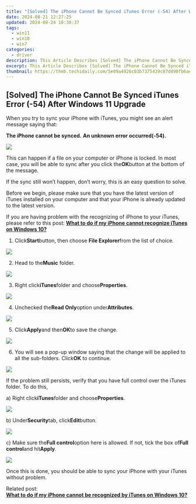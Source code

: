 ```yaml
---
title: "[Solved] The iPhone Cannot Be Synced iTunes Error (-54) After Windows 11 Upgrade"
date: 2024-08-21 12:27:25
updated: 2024-08-24 10:30:37
tags:
  - win11
  - win10
  - win7
categories:
  - driver
description: This Article Describes [Solved] The iPhone Cannot Be Synced iTunes Error (-54) After Windows 11 Upgrade
excerpt: This Article Describes [Solved] The iPhone Cannot Be Synced iTunes Error (-54) After Windows 11 Upgrade
thumbnail: https://thmb.techidaily.com/5e09a4926c03b7375439c87dd90fb6aec125852037ee13474e8f33d11312ce4c.jpg
---
```


## [Solved] The iPhone Cannot Be Synced iTunes Error (-54) After Windows 11 Upgrade

When you try to sync your iPhone with iTunes, you might see an alert message saying that:   
  
**The iPhone cannot be synced.** **An unknown error occurred(-54).**   
  
![](https://images.drivereasy.com/wp-content/uploads/2016/08/iphone-cannot-be-sync-error-54.png)   
  
This can happen if a file on your computer or iPhone is locked. In most case, you will be able to sync after you click the**OK**button at the bottom of the message.   
  
If the sync still won’t happen, don’t worry, this is an easy question to solve.   
  
Before we begin, please make sure that you have the latest version of iTunes installed on your computer and that your iPhone is already updated to the latest version.   
  
If you are having problem with the recognizing of iPhone to your iTunes, please refer to this post: **[What to do if my iPhone cannot recognize iTunes on Windows 10?](https://tools.techidaily.com/drivereasy/download/)**   
  
  
1) Click**Start**button, then choose **File Explorer**from the list of choice.   
  
![](https://images.drivereasy.com/wp-content/uploads/2016/08/file-explorer-233x600.png) 

  
2) Head to the**Music** folder.   
  
![](https://images.drivereasy.com/wp-content/uploads/2016/08/music-folder-in-file-explorer.png) 

  
3) Right click**iTunes**folder and choose**Properties**.   
  
![](https://images.drivereasy.com/wp-content/uploads/2016/08/properties-of-itunes-folder.png) 

  
4) Unchecked the**Read Only**option under**Attributes**.  
  
![](https://images.drivereasy.com/wp-content/uploads/2016/08/attribute-read-only-untick.png) 

  
5) Click**Apply**and then**OK**to save the change.   
  
![](https://images.drivereasy.com/wp-content/uploads/2016/08/img_57c55ba1ca8a0.png)   
  
 6) You will see a pop-up window saying that the change will be applied to all the sub-folders. Click**OK** to continue.   
  
![](https://images.drivereasy.com/wp-content/uploads/2016/08/confirm-attribute-changes.png) 

  
If the problem still persists, verify that you have full control over the iTunes folder. To do this,  
  
a) Right click**iTunes**folder and choose**Properties**.   
  
![](https://images.drivereasy.com/wp-content/uploads/2016/08/properties-of-itunes-folder.png)   
  
b) Under**Security**tab, click**Edit**button.   
  
![](https://images.drivereasy.com/wp-content/uploads/2016/08/security.png) 

  
c) Make sure the**Full control**option here is allowed. If not, tick the box of**Full control**and hit**Apply**.   
  
![](https://images.drivereasy.com/wp-content/uploads/2016/08/full-control.png) 

  
Once this is done, you should be able to sync your iPhone with your iTunes without problem.   
  
Related post:  
**[What to do if my iPhone cannot be recognized by iTunes on Windows 10?](https://tools.techidaily.com/drivereasy/download/)**

<ins class="adsbygoogle"
     style="display:block"
     data-ad-format="autorelaxed"
     data-ad-client="ca-pub-7571918770474297"
     data-ad-slot="1223367746"></ins>



<ins class="adsbygoogle"
     style="display:block"
     data-ad-client="ca-pub-7571918770474297"
     data-ad-slot="8358498916"
     data-ad-format="auto"
     data-full-width-responsive="true"></ins>
